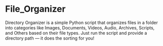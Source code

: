 # File_Organizer
Directory Organizer is a simple Python script that organizes files in a folder into categories like Images, Documents, Videos, Audio, Archives, Scripts, and Others based on their file types. Just run the script and provide a directory path — it does the sorting for you!

